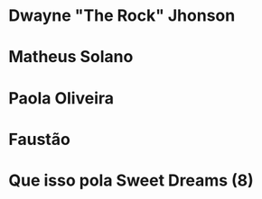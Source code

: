 # Dwayne "The Rock" Jhonson
# Matheus Solano
# Paola Oliveira
# Faustão
# Que isso pola Sweet Dreams (8)

